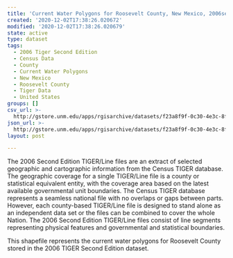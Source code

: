 ```yaml
---
title: 'Current Water Polygons for Roosevelt County, New Mexico, 2006se TIGER'
created: '2020-12-02T17:38:26.020672'
modified: '2020-12-02T17:38:26.020679'
state: active
type: dataset
tags:
  - 2006 Tiger Second Edition
  - Census Data
  - County
  - Current Water Polygons
  - New Mexico
  - Roosevelt County
  - Tiger Data
  - United States
groups: []
csv_url: >-
  http://gstore.unm.edu/apps/rgisarchive/datasets/f23a8f9f-0c30-4e3c-8f39-fb492deb69a4/tgr2006se_roos_wat.derived.csv
json_url: >-
  http://gstore.unm.edu/apps/rgisarchive/datasets/f23a8f9f-0c30-4e3c-8f39-fb492deb69a4/tgr2006se_roos_wat.derived.json
layout: post

---
```

The 2006 Second Edition TIGER/Line files are an extract of selected geographic and cartographic information from the Census TIGER database.  The geographic coverage for a single TIGER/Line file is a county or statistical equivalent entity, with the coverage area based on the latest available governmental unit boundaries. The Census TIGER database represents a seamless national file with no overlaps or gaps between parts.  However, each county-based TIGER/Line file is designed to stand alone as an independent data set or the files can be combined to cover the whole Nation.  The 2006 Second Edition  TIGER/Line files consist of line segments representing physical features and governmental and statistical boundaries.  

This shapefile represents the current water polygons for Roosevelt County stored in the 2006 TIGER Second Edition dataset.
